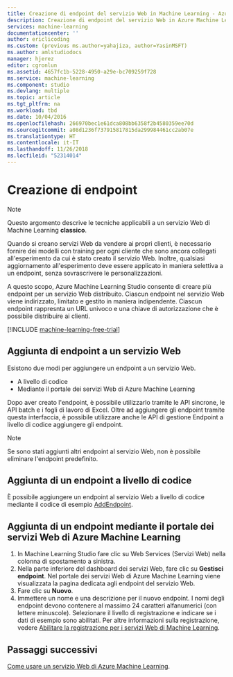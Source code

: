```yaml
---
title: Creazione di endpoint del servizio Web in Machine Learning - Azure Machine Learning Studio | Microsoft Docs
description: Creazione di endpoint del servizio Web in Azure Machine Learning
services: machine-learning
documentationcenter: ''
author: ericlicoding
ms.custom: (previous ms.author=yahajiza, author=YasinMSFT)
ms.author: amlstudiodocs
manager: hjerez
editor: cgronlun
ms.assetid: 4657fc1b-5228-4950-a29e-bc709259f728
ms.service: machine-learning
ms.component: studio
ms.devlang: multiple
ms.topic: article
ms.tgt_pltfrm: na
ms.workload: tbd
ms.date: 10/04/2016
ms.openlocfilehash: 266970bec1e61dca808bb6358f2b4580359ee70d
ms.sourcegitcommit: a08d1236f737915817815da299984461cc2ab07e
ms.translationtype: HT
ms.contentlocale: it-IT
ms.lasthandoff: 11/26/2018
ms.locfileid: "52314014"
---
```

# <a name="creating-endpoints"></a>Creazione di endpoint 
> [!NOTE]
>  Questo argomento descrive le tecniche applicabili a un servizio Web di Machine Learning **classico**.
> 
> 

Quando si creano servizi Web da vendere ai propri clienti, è necessario fornire dei modelli con training per ogni cliente che sono ancora collegati all'esperimento da cui è stato creato il servizio Web. Inoltre, qualsiasi aggiornamento all'esperimento deve essere applicato in maniera selettiva a un endpoint, senza sovrascrivere le personalizzazioni.

A questo scopo, Azure Machine Learning Studio consente di creare più endpoint per un servizio Web distribuito. Ciascun endpoint nel servizio Web viene indirizzato, limitato e gestito in maniera indipendente. Ciascun endpoint rappresnta un URL univoco e una chiave di autorizzazione che è possibile distribuire ai clienti.

[!INCLUDE [machine-learning-free-trial](../../../includes/machine-learning-free-trial.md)]

## <a name="adding-endpoints-to-a-web-service"></a>Aggiunta di endpoint a un servizio Web
Esistono due modi per aggiungere un endpoint a un servizio Web.

* A livello di codice
* Mediante il portale dei servizi Web di Azure Machine Learning

Dopo aver creato l'endpoint, è possibile utilizzarlo tramite le API sincrone, le API batch e i fogli di lavoro di Excel. Oltre ad aggiungere gli endpoint tramite questa interfaccia, è possibile utilizzare anche le API di gestione Endpoint a livello di codice aggiungere gli endpoint.

> [!NOTE]
> Se sono stati aggiunti altri endpoint al servizio Web, non è possibile eliminare l'endpoint predefinito.
> 
> 

## <a name="adding-an-endpoint-programmatically"></a>Aggiunta di un endpoint a livello di codice
È possibile aggiungere un endpoint al servizio Web a livello di codice mediante il codice di esempio [AddEndpoint](https://github.com/raymondlaghaeian/AML_EndpointMgmt/blob/master/Program.cs).

## <a name="adding-an-endpoint-using-the-azure-machine-learning-web-services-portal"></a>Aggiunta di un endpoint mediante il portale dei servizi Web di Azure Machine Learning
1. In Machine Learning Studio fare clic su Web Services (Servizi Web) nella colonna di spostamento a sinistra.
2. Nella parte inferiore del dashboard dei servizi Web, fare clic su **Gestisci endpoint**. Nel portale dei servizi Web di Azure Machine Learning viene visualizzata la pagina dedicata agli endpoint del servizio Web.
3. Fare clic su **Nuovo**.
4. Immettere un nome e una descrizione per il nuovo endpoint. I nomi degli endpoint devono contenere al massimo 24 caratteri alfanumerici (con lettere minuscole). Selezionare il livello di registrazione e indicare se i dati di esempio sono abilitati. Per altre informazioni sulla registrazione, vedere [Abilitare la registrazione per i servizi Web di Machine Learning](web-services-logging.md).

## <a name="next-steps"></a>Passaggi successivi
[Come usare un servizio Web di Azure Machine Learning](consume-web-services.md).

